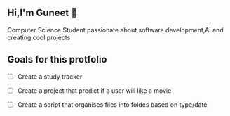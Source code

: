 ## Hi,I'm Guneet 👋

Computer Science Student passionate about software development,AI and creating cool projects

## Goals for this protfolio
- [ ] Create a study tracker
- [ ] Create a project that predict if a user will like a movie
- [ ] Create a script that organises files into foldes based on type/date




<!--
**guneetm/guneetm** is a ✨ _special_ ✨ repository because its `README.md` (this file) appears on your GitHub profile.

